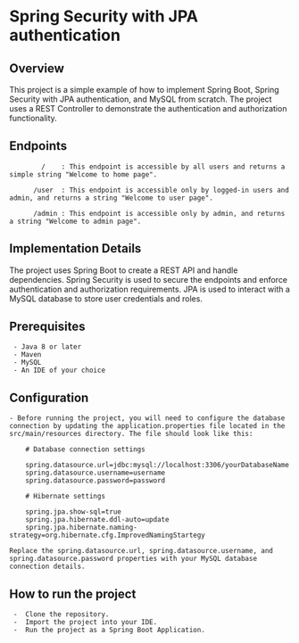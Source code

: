 #  Spring Security with JPA authentication

    
   ## Overview
This project is a simple example of how to implement Spring Boot, Spring Security with JPA authentication, and MySQL from scratch. The project uses a REST Controller to demonstrate the authentication and authorization functionality.

  ## Endpoints
            /    : This endpoint is accessible by all users and returns a simple string "Welcome to home page".

          /user  : This endpoint is accessible only by logged-in users and admin, and returns a string "Welcome to user page".

          /admin : This endpoint is accessible only by admin, and returns a string "Welcome to admin page".

 ## Implementation Details
The project uses Spring Boot to create a REST API and handle dependencies. Spring Security is used to secure the endpoints and enforce authentication and authorization requirements. JPA is used to interact with a MySQL database to store user credentials and roles.

 ## Prerequisites
     - Java 8 or later
     - Maven
     - MySQL
     - An IDE of your choice

 ## Configuration
    - Before running the project, you will need to configure the database connection by updating the application.properties file located in the src/main/resources directory. The file should look like this:

        # Database connection settings
        
        spring.datasource.url=jdbc:mysql://localhost:3306/yourDatabaseName
        spring.datasource.username=username
        spring.datasource.password=password

        # Hibernate settings
        
        spring.jpa.show-sql=true
        spring.jpa.hibernate.ddl-auto=update
        spring.jpa.hibernate.naming-strategy=org.hibernate.cfg.ImprovedNamingStartegy
        
    Replace the spring.datasource.url, spring.datasource.username, and spring.datasource.password properties with your MySQL database connection details.


## How to run the project

     -  Clone the repository.
     -  Import the project into your IDE.
     -  Run the project as a Spring Boot Application.
  
